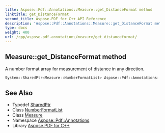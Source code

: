 ```yaml
---
title: Aspose::Pdf::Annotations::Measure::get_DistanceFormat method
linktitle: get_DistanceFormat
second_title: Aspose.PDF for C++ API Reference
description: 'Aspose::Pdf::Annotations::Measure::get_DistanceFormat method. A number format array for measurement of distance in any direction in C++.'
type: docs
weight: 400
url: /cpp/aspose.pdf.annotations/measure/get_distanceformat/
---
```

## Measure::get_DistanceFormat method


A number format array for measurement of distance in any direction.

```cpp
System::SharedPtr<Measure::NumberFormatList> Aspose::Pdf::Annotations::Measure::get_DistanceFormat()
```

## See Also

* Typedef [SharedPtr](../../../system/sharedptr/)
* Class [NumberFormatList](../numberformatlist/)
* Class [Measure](../)
* Namespace [Aspose::Pdf::Annotations](../../)
* Library [Aspose.PDF for C++](../../../)

